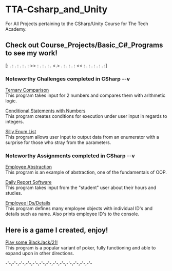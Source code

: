 # TTA-Csharp_and_Unity
For All Projects pertaining to the CSharp/Unity Course for The Tech Academy.

## Check out Course_Projects/Basic_C#_Programs to see my work!

[: . : . : . : . : >> : . : . : . <.> . : . : . : << : . : . : . : . :]

### Noteworthy Challenges completed in CSharp --v

<a href="https://github.com/JoeBeyond/TTA-Csharp_and_Unity/tree/main/Course_Projects/Basic_C%23_Programs/TernaryOperatorChallenge">Ternary Comparison</a><br>
This program takes input for 2 numbers and compares them with arithmetic logic.


<a href="https://github.com/JoeBeyond/TTA-Csharp_and_Unity/tree/main/Course_Projects/Basic_C%23_Programs/ConditionalStatementsChallenge">Conditional Statements with Numbers</a><br>
This program creates conditions for execution under user input in regards to integers.


<a href="https://github.com/JoeBeyond/TTA-Csharp_and_Unity/tree/main/Course_Projects/Basic_C%23_Programs/SwitchStatementChallenge">Silly Enum List</a><br>
This program allows user input to output data from an enumerator with a surprise for those who stray from the parameters.


### Noteworthy Assignments completed in CSharp --v

<a href="https://github.com/JoeBeyond/TTA-Csharp_and_Unity/tree/main/Course_Projects/Basic_C%23_Programs/AbstractClass">Employee Abstraction</a><br>
This program is an example of abstraction, one of the fundamentals of OOP.


<a href="https://github.com/JoeBeyond/TTA-Csharp_and_Unity/tree/main/Course_Projects/Basic_C%23_Programs/DailyReportSubmission_Assignment.cs">Daily Report Software</a><br>
This program takes input from the "student" user about their hours and studies.


<a href="https://github.com/JoeBeyond/TTA-Csharp_and_Unity/tree/main/Course_Projects/Basic_C%23_Programs/LambdaAssignment">Employee IDs/Details</a><br>
This program defines many employee objects with individual ID's and details such as name. Also prints employee ID's to the console.


## Here is a game I created, enjoy!

<a href="https://github.com/JoeBeyond/TTA-Csharp_and_Unity/tree/main/Course_Projects/Basic_C%23_Programs/21BlackJackGame">Play some BlackJack/21!</a><br>
This program is a popular variant of poker, fully functioning and able to expand upon in other directions.

-'-,-'-,-'-,-'-,-'-,-'-,-'-,-'-,-'-,-'-,-'-,-'-,-'-
